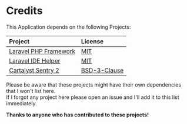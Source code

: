 # Credits

This Application depends on the following Projects:

| Project | License |
| :------ | :------ |
| [Laravel PHP Framework](http://laravel.com) | [MIT](http://opensource.org/licenses/MIT) |
| [Laravel IDE Helper](https://github.com/barryvdh/laravel-ide-helper) | [MIT](http://opensource.org/licenses/MIT) |
| [Cartalyst Sentry 2](https://cartalyst.com/manual/sentry/introduction) | [BSD-3-Clause](http://opensource.org/licenses/BSD-3-Clause) |

Please be aware that these projects might have their own dependencies that I won't list here.  
If I forgot any project here please open an issue and I'll add it to this list immediately.

__Thanks to anyone who has contributed to these projects!__
